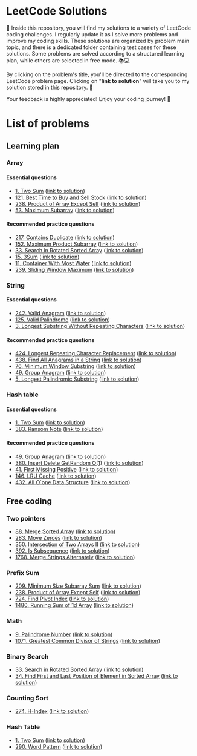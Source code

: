 # LeetCode Solutions

:file_folder: Inside this repository, you will find my solutions to a variety of LeetCode coding challenges. I regularly update it as I solve more problems and improve my coding skills.
These solutions are organized by problem main topic, and there is a dedicated folder containing test cases for these solutions. Some problems are solved according to a structured learning plan, while others are selected in free mode. :books::computer:

By clicking on the problem's title, you'll be directed to the corresponding LeetCode problem page. Clicking on "**link to solution**" will take you to my solution stored in this repository. :link:

Your feedback is highly appreciated!
Enjoy your coding journey! :rocket:

# List of problems
## Learning plan
### Array
#### Essential questions
- [1. Two Sum](src/leetcode/problem_1.py) ([link to solution](https://leetcode.com/problems/two-sum/))
- [121. Best Time to Buy and Sell Stock](src/leetcode/problem_121.py) ([link to solution](https://leetcode.com/problems/best-time-to-buy-and-sell-stock/))
- [238. Product of Array Except Self](src/leetcode/problem_238.py) ([link to solution](https://leetcode.com/problems/product-of-array-except-self/))
- [53. Maximum Subarray](src/leetcode/problem_53.py) ([link to solution](https://leetcode.com/problems/maximum-subarray/))

#### Recommended practice questions
- [217. Contains Duplicate](src/leetcode/problem_217.py) ([link to solution](https://leetcode.com/problems/contains-duplicate/))
- [152. Maximum Product Subarray](src/leetcode/problem_152.py) ([link to solution](https://leetcode.com/problems/maximum-product-subarray/))
- [33. Search in Rotated Sorted Array](src/leetcode/problem_33.py) ([link to solution](https://leetcode.com/problems/search-in-rotated-sorted-array/))
- [15. 3Sum](src/leetcode/problem_5.py) ([link to solution](https://leetcode.com/problems/3sum/))
- [11. Container With Most Water](src/leetcode/problem_11.py) ([link to solution](https://leetcode.com/problems/container-with-most-water/))
- [239. Sliding Window Maximum](src/leetcode/problem_239.py) ([link to solution](https://leetcode.com/problems/sliding-window-maximum/))

### String
#### Essential questions
- [242. Valid Anagram](src/leetcode/problem_242.py) ([link to solution](https://leetcode.com/problems/valid-anagram/))
- [125. Valid Palindrome](src/leetcode/problem_125.py) ([link to solution](https://leetcode.com/problems/valid-palindrome/))
- [3. Longest Substring Without Repeating Characters](src/leetcode/problem_3.py) ([link to solution](https://leetcode.com/problems/longest-substring-without-repeating-characters/))

#### Recommended practice questions
- [424. Longest Repeating Character Replacement](src/leetcode/problem_424.py) ([link to solution](https://leetcode.com/problems/longest-repeating-character-replacement/))
- [438. Find All Anagrams in a String](src/leetcode/problem_438.py) ([link to solution](https://leetcode.com/problems/find-all-anagrams-in-a-string/))
- [76. Minimum Window Substring](src/leetcode/problem_76.py) ([link to solution](https://leetcode.com/problems/minimum-window-substring/))
- [49. Group Anagram](src/leetcode/problem_49.py) ([link to solution](https://leetcode.com/problems/group-anagrams/))
- [5. Longest Palindromic Substring](src/leetcode/problem_5.py) ([link to solution](https://leetcode.com/problems/longest-palindromic-substring/))

### Hash table
#### Essential questions
- [1. Two Sum](src/leetcode/problem_1.py) ([link to solution](https://leetcode.com/problems/two-sum/))
- [383. Ransom Note](src/leetcode/problem_383.py) ([link to solution](https://leetcode.com/problems/ransom-note/))

#### Recommended practice questions
- [49. Group Anagram](src/leetcode/problem_49.py) ([link to solution](https://leetcode.com/problems/group-anagrams/))
- [380. Insert Delete GetRandom O(1)](src/leetcode/problem_380.py) ([link to solution](https://leetcode.com/problems/insert-delete-getrandom-o1/))
- [41. First Missing Positive](src/leetcode/problem_41.py) ([link to solution](https://leetcode.com/problems/first-missing-positive/))
- [146. LRU Cache](src/leetcode/problem_146.py) ([link to solution](https://leetcode.com/problems/lru-cache/))
- [432. All O`one Data Structure](src/leetcode/problem_432.py) ([link to solution](https://leetcode.com/problems/all-oone-data-structure/))

## Free coding
### Two pointers
- [88. Merge Sorted Array](src/leetcode/problem_88.py) ([link to solution](https://leetcode.com/problems/merge-sorted-array/))
- [283. Move Zeroes](src/leetcode/problem_283.py) ([link to solution](https://leetcode.com/problems/move-zeroes/))
- [350. Intersection of Two Arrays II](src/leetcode/problem_350.py) ([link to solution](https://leetcode.com/problems/intersection-of-two-arrays-ii/))
- [392. Is Subsequence](src/leetcode/problem_392.py) ([link to solution](https://leetcode.com/problems/is-subsequence/))
- [1768. Merge Strings Alternately](src/leetcode/problem_1768.py) ([link to solution](https://leetcode.com/problems/merge-strings-alternately/))

### Prefix Sum
- [209. Minimum Size Subarray Sum](src/leetcode/problem_209.py) ([link to solution](https://leetcode.com/minimum-size-subarray-sum/))
- [238. Product of Array Except Self](src/leetcode/problem_238.py) ([link to solution](https://leetcode.com/product-of-array-except-self/))
- [724. Find Pivot Index](src/leetcode/problem_724.py) ([link to solution](https://leetcode.com/problems/find-pivot-index/))
- [1480. Running Sum of 1d Array](src/leetcode/problem_1480.py) ([link to solution](https://leetcode.com/problems/running-sum-of-1d-array/))

### Math
- [9. Palindrome Number](src/leetcode/problem_9.py) ([link to solution](https://leetcode.com/problems/palindrome-number/))
- [1071. Greatest Common Divisor of Strings](src/leetcode/problem_1071.py) ([link to solution](https://leetcode.com/problems/greatest-common-divisor-of-strings/))

### Binary Search
- [33. Search in Rotated Sorted Array](src/leetcode/problem_33.py) ([link to solution](https://leetcode.com/problems/search-in-rotated-sorted-array/))
- [34. Find First and Last Position of Element in Sorted Array](src/leetcode/problem_34.py) ([link to solution](https://leetcode.com/problems/find-first-and-last-position-of-element-in-sorted-array/))

### Counting Sort
- [274. H-Index](src/leetcode/problem_274.py) ([link to solution](https://leetcode.com/problems/h-index/))

### Hash Table
- [1. Two Sum](src/leetcode/problem_1.py) ([link to solution](https://leetcode.com/problems/two-sum/))
- [290. Word Pattern](src/leetcode/problem_290.py) ([link to solution](https://leetcode.com/problems/word-pattern/))


